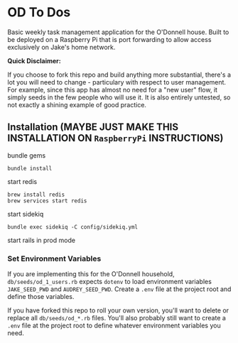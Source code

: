 # OD To Dos

Basic weekly task management application for the O'Donnell house. Built to be deployed on a Raspberry Pi that is port forwarding to allow access exclusively on Jake's home network.

**Quick Disclaimer:**

If you choose to fork this repo and build anything more substantial, there's a lot you will need to change - particulary with respect to user management. For example, since this app has almost no need for a "new user" flow, it simply seeds in the few people who will use it. It is also entirely untested, so not exactly a shining example of good practice.

## Installation (MAYBE JUST MAKE THIS INSTALLATION ON `RaspberryPi` INSTRUCTIONS)

bundle gems

    bundle install

start redis

    brew install redis
    brew services start redis

start sidekiq

    bundle exec sidekiq -C config/sidekiq.yml

start rails in prod mode


### Set Environment Variables

If you are implementing this for the O'Donnell household, `db/seeds/od_1_users.rb` expects `dotenv` to load environment variables `JAKE_SEED_PWD` and `AUDREY_SEED_PWD`. Create a `.env` file at the project root and define those variables.

If you have forked this repo to roll your own version, you'll want to delete or replace all `db/seeds/od_*.rb` files. You'll also probably still want to create a `.env` file at the project root to define whatever environment variables you need.
